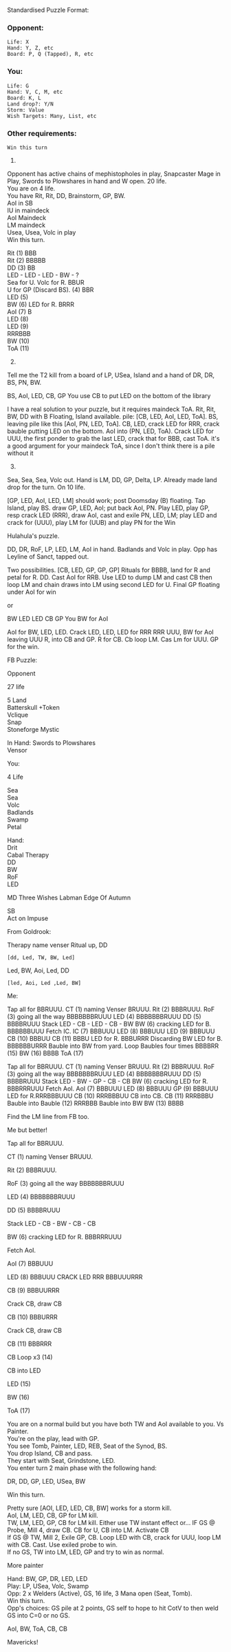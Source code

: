 Standardised Puzzle Format:

### Opponent:
```
Life: X
Hand: Y, Z, etc
Board: P, Q (Tapped), R, etc
```

### You:
```
Life: G
Hand: V, C, M, etc
Board: K, L
Land drop?: Y/N
Storm: Value
Wish Targets: Many, List, etc
```

### Other requirements:
```
Win this turn
```
1. 
Opponent has active chains of mephistopholes in play, Snapcaster Mage in Play, Swords to Plowshares in hand and W open.  20 life.  
You are on 4 life.  
You have Rit, Rit, DD, Brainstorm, GP, BW.  
AoI in SB  
IU in maindeck  
AoI Maindeck  
LM maindeck  
Usea, Usea, Volc in play  
Win this turn.


Rit (1) BBB  
Rit (2) BBBBB  
DD (3) BB  
LED - LED - LED - BW - ?  
Sea for U. Volc for R. BBUR  
U for GP (Discard BS). (4) BBR  
LED (5)  
BW (6) LED for R. BRRR  
AoI (7) B  
LED (8)  
LED (9)  
RRRBBB  
BW (10)  
ToA (11)  

2. 
Tell me the T2 kill from a board of LP, USea, Island and a hand of DR, DR, BS, PN, BW.

BS, AoI, LED, CB, GP
You use  CB to put LED on the bottom of the library

I have a real solution to your puzzle, but it requires maindeck ToA. Rit, Rit, BW, DD with B Floating, Island available. pile: [CB, LED, AoI, LED, ToA]. BS, leaving pile like this [AoI, PN, LED, ToA]. CB, LED, crack LED for RRR, crack bauble putting LED on the bottom. AoI into (PN, LED, ToA). Crack LED for UUU, the first ponder to grab the last LED, crack that for BBB, cast ToA.
it's a good argument for your maindeck ToA, since I don't think there is a pile without it


3. 
Sea, Sea, Sea, Volc out. Hand is LM, DD, GP, Delta, LP. Already made land drop for the turn. On 10 life.


[GP, LED, AoI, LED, LM] should work; post Doomsday (B) floating. Tap Island, play BS. draw GP, LED, AoI; 
put back AoI, PN. Play LED, play GP, resp crack LED (RRR), draw  AoI, cast and exile PN, LED, LM; play LED
and crack for (UUU), play LM for (UUB) and play PN for the Win


Hulahula's puzzle. 

DD, DR, RoF, LP, LED, LM, AoI in hand. 
Badlands and Volc in play. 
Opp has Leyline of Sanct, tapped out. 

Two possibilities. 
 [CB, LED, GP, GP, GP]
Rituals for BBBB, land for R and petal for R. DD. Cast AoI for RRB.  Use LED to dump LM and cast CB then loop LM and chain draws into LM using second LED for U. Final GP floating under AoI for win

or

BW LED LED CB GP
You BW for AoI

AoI for BW, LED, LED. Crack LED, LED, LED for RRR RRR UUU, BW for AoI leaving UUU R, into CB and GP. R for CB. Cb loop LM. Cas Lm for UUU. GP for the win. 


FB Puzzle:

Opponent 

27 life  

5 Land  
Batterskull +Token  
Vclique  
Snap  
Stoneforge Mystic  

In Hand: 
Swords to Plowshares  
Vensor  

You:  

4 Life  
  
Sea  
Sea  
Volc  
Badlands  
Swamp  
Petal  

Hand:  
Drit  
Cabal Therapy  
DD  
BW  
RoF  
LED   

MD
Three Wishes
Labman 
Edge Of Autumn  

SB  
Act on Impuse  

From Goldrook:  

 Therapy name venser
Ritual up, DD
```
[dd, Led, TW, BW, Led]
```
Led, BW, Aoi, Led, DD
```
[led, Aoi, Led ,Led, BW]
```
Me:

Tap all for BBRUUU.
CT (1) naming Venser BRUUU.
Rit (2) BBBRUUU.
RoF (3) going all the way BBBBBBBRUUU
LED (4) BBBBBBBRUUU
DD (5) BBBBRUUU
Stack LED - CB - LED - CB - BW
BW (6) cracking LED for B. BBBBBBUUU
Fetch IC.
IC (7) BBBUUU
LED (8) BBBUUU
LED (9) BBBUUU
CB (10) BBBUU
CB (11) BBBU
LED for R. BBBURRR
Discarding BW
LED for B. BBBBBBURRR
Bauble into BW from yard.
Loop Baubles four times BBBBRR (15)
BW (16) BBBB
ToA (17) 

Tap all for BBRUUU.
CT (1) naming Venser BRUUU.
Rit (2) BBBRUUU.
RoF (3) going all the way BBBBBBBRUUU
LED (4) BBBBBBBRUUU
DD (5) BBBBRUUU
Stack LED - BW - GP - CB - CB
BW (6) cracking LED for R. BBBRRRUUU
Fetch AoI.
AoI (7) BBBUUU
LED (8) BBBUUU
GP (9) BBBUUU
LED for R.RRRBBBUUU
CB (10) RRRBBBUU
CB into CB.
CB (11) RRRBBBU
Bauble into Bauble (12) RRRBBB
Bauble into BW
BW (13) BBBB


Find the LM line from FB too. 

Me but better!

Tap all for BBRUUU.

CT (1) naming Venser BRUUU.

Rit (2) BBBRUUU.

RoF (3) going all the way BBBBBBBRUUU

LED (4) BBBBBBBRUUU

DD (5) BBBBRUUU

Stack LED - CB - BW - CB - CB

BW (6) cracking LED for R. BBBRRRUUU

Fetch AoI.

AoI (7) BBBUUU

LED (8) BBBUUU
CRACK LED RRR BBBUUURRR

CB (9) BBBUURRR

Crack CB, draw CB

CB (10) BBBURRR

Crack CB, draw CB

CB (11) BBBRRR

CB Loop x3
(14)

CB into LED

LED (15)

BW (16)

ToA (17)



You are on a normal build but you have both TW and AoI available to you. 
Vs Painter.  
You're on the play, lead with GP.  
You see Tomb, Painter, LED,  REB, Seat of the Synod, BS.  
You drop Island, CB and pass.  
They start with Seat, Grindstone, LED.  
You enter turn 2 main phase with the following hand:  

DR, DD, GP, LED, USea, BW  

Win this turn.  

Pretty sure [AOI, LED, LED, CB, BW] works for a storm kill.  
AoI, LM, LED, CB, GP for LM kill.  
TW, LM, LED, GP, CB for LM kill. Either use TW instant effect or...
IF GS @ Probe, Mill 4, draw CB. CB for U, CB into LM. Activate CB  
If GS @ TW, Mill 2, Exile GP, CB. Loop LED with CB, crack for UUU, loop LM with CB. Cast. Use exiled probe to win.  
If no GS, TW into LM, LED, GP and try to win as normal.  



More painter

Hand: BW, GP, DR, LED, LED  
Play: LP, USea, Volc, Swamp  
Opp: 2 x Welders (Active), GS, 16 life, 3 Mana open (Seat, Tomb).  
Win this turn.  
Opp's choices: GS  pile at 2 points, GS self to hope to hit CotV to then weld GS into C=0 or no GS.  

AoI, BW, ToA, CB, CB  

Mavericks!  


